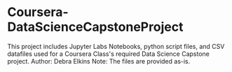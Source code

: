 # Coursera-DataScienceCapstoneProject
This project includes Jupyter Labs Notebooks, python script files, and CSV datafiles used for a Coursera Class's required Data Science Capstone project.
Author: Debra Elkins
Note: The files are provided as-is.
